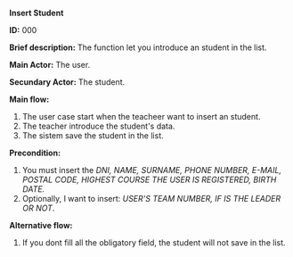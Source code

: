 **Insert Student**

**ID:** 000

**Brief description:** The function let you introduce an student in the list.

**Main Actor:** The user.

**Secundary Actor:** The student.

**Main flow:**

  1. The user case start when the teacheer want to insert an student.
  2. The teacher introduce the student's data.
  3. The sistem save the student in the list.

**Precondition:**

  1. You must insert the _DNI, NAME, SURNAME, PHONE NUMBER, E-MAIL, POSTAL CODE, HIGHEST COURSE THE USER IS REGISTERED, BIRTH DATE._
  2. Optionally, I want to insert: _USER'S TEAM NUMBER, IF IS THE LEADER OR NOT_.

**Alternative flow:**

  1. If you dont fill all the obligatory field, the student will not save in the list.
